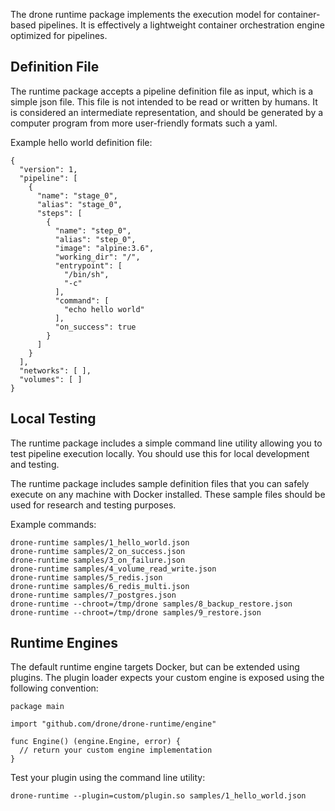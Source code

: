 The drone runtime package implements the execution model for container-based
pipelines. It is effectively a lightweight container orchestration engine
optimized for pipelines.

## Definition File

The runtime package accepts a pipeline definition file as input, which is a
simple json file. This file is not intended to be read or written by humans.
It is considered an intermediate representation, and should be generated by
a computer program from more user-friendly formats such a yaml.

Example hello world definition file:

```text
{
  "version": 1,
  "pipeline": [
    {
      "name": "stage_0",
      "alias": "stage_0",
      "steps": [
        {
          "name": "step_0",
          "alias": "step_0",
          "image": "alpine:3.6",
          "working_dir": "/",
          "entrypoint": [
            "/bin/sh",
            "-c"
          ],
          "command": [
            "echo hello world"
          ],
          "on_success": true
        }
      ]
    }
  ],
  "networks": [ ],
  "volumes": [ ]
}
```

## Local Testing

The runtime package includes a simple command line utility allowing you to
test pipeline execution locally. You should use this for local development and
testing.

The runtime package includes sample definition files that you can safely
execute on any machine with Docker installed. These sample files should be used
for research and testing purposes.

Example commands:

```text
drone-runtime samples/1_hello_world.json
drone-runtime samples/2_on_success.json
drone-runtime samples/3_on_failure.json
drone-runtime samples/4_volume_read_write.json
drone-runtime samples/5_redis.json
drone-runtime samples/6_redis_multi.json
drone-runtime samples/7_postgres.json
drone-runtime --chroot=/tmp/drone samples/8_backup_restore.json 
drone-runtime --chroot=/tmp/drone samples/9_restore.json
```

## Runtime Engines

The default runtime engine targets Docker, but can be extended using plugins.
The plugin loader expects your custom engine is exposed using the following
convention:

```text
package main

import "github.com/drone/drone-runtime/engine"

func Engine() (engine.Engine, error) {
  // return your custom engine implementation
}
```

Test your plugin using the command line utility:

```text
drone-runtime --plugin=custom/plugin.so samples/1_hello_world.json
```

